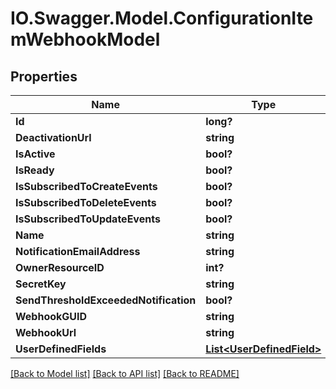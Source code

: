 # IO.Swagger.Model.ConfigurationItemWebhookModel
## Properties

Name | Type | Description | Notes
------------ | ------------- | ------------- | -------------
**Id** | **long?** |  | [optional] 
**DeactivationUrl** | **string** |  | [optional] 
**IsActive** | **bool?** |  | [optional] 
**IsReady** | **bool?** |  | [optional] 
**IsSubscribedToCreateEvents** | **bool?** |  | [optional] 
**IsSubscribedToDeleteEvents** | **bool?** |  | [optional] 
**IsSubscribedToUpdateEvents** | **bool?** |  | [optional] 
**Name** | **string** |  | [optional] 
**NotificationEmailAddress** | **string** |  | [optional] 
**OwnerResourceID** | **int?** |  | [optional] 
**SecretKey** | **string** |  | [optional] 
**SendThresholdExceededNotification** | **bool?** |  | [optional] 
**WebhookGUID** | **string** |  | [optional] 
**WebhookUrl** | **string** |  | [optional] 
**UserDefinedFields** | [**List&lt;UserDefinedField&gt;**](UserDefinedField.md) |  | [optional] 

[[Back to Model list]](../README.md#documentation-for-models) [[Back to API list]](../README.md#documentation-for-api-endpoints) [[Back to README]](../README.md)

